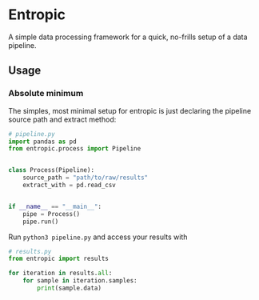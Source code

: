 # Entropic
A simple data processing framework for a quick, no-frills setup of a data pipeline.

## Usage
### Absolute minimum
The simples, most minimal setup for entropic is just declaring the pipeline source path and extract method:

```python
# pipeline.py
import pandas as pd
from entropic.process import Pipeline


class Process(Pipeline):
    source_path = "path/to/raw/results"
    extract_with = pd.read_csv


if __name__ == "__main__":
    pipe = Process()
    pipe.run()
```

Run `python3 pipeline.py` and access your results with

```python
# results.py
from entropic import results

for iteration in results.all:
    for sample in iteration.samples:
        print(sample.data)
```
